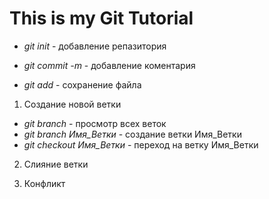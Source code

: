 # This is my Git Tutorial

 * *git init* - добавление репазитория

 * *git commit -m* - добавление коментария 
 * *git add* - сохранение файла

 1. Создание новой ветки
 * *git branch* - просмотр всех веток
 * *git branch Имя_Ветки* - создание ветки Имя_Ветки
 * *git checkout Имя_Ветки* - переход на ветку Имя_Ветки

 2. Слияние ветки

 3. Конфликт

